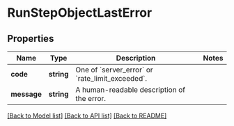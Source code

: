 # RunStepObjectLastError

## Properties
Name | Type | Description | Notes
------------ | ------------- | ------------- | -------------
**code** | **string** | One of &#x60;server_error&#x60; or &#x60;rate_limit_exceeded&#x60;. | 
**message** | **string** | A human-readable description of the error. | 

[[Back to Model list]](../README.md#documentation-for-models) [[Back to API list]](../README.md#documentation-for-api-endpoints) [[Back to README]](../README.md)


